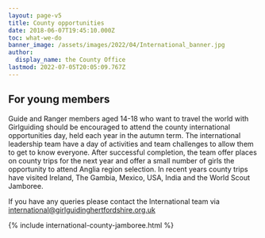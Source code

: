 ```yaml
---
layout: page-v5
title: County opportunities
date: 2018-06-07T19:45:10.000Z
toc: what-we-do
banner_image: /assets/images/2022/04/International_banner.jpg
author:
  display_name: the County Office
lastmod: 2022-07-05T20:05:09.767Z
---
```

## For young members

Guide and Ranger members aged 14-18 who want to travel the world with Girlguiding should be encouraged to attend the county international opportunities day, held each year in the autumn term.  The international leadership team have a day of activities and team challenges to allow them to get to know everyone. After successful completion, the team offer places on county trips for the next year and offer a small number of girls the opportunity to attend Anglia region selection. In recent years county trips have visited Ireland, The Gambia, Mexico, USA, India and the World Scout Jamboree.

If you have any queries please contact the International team via <international@girlguidinghertfordshire.org.uk>

{% include international-county-jamboree.html %}
